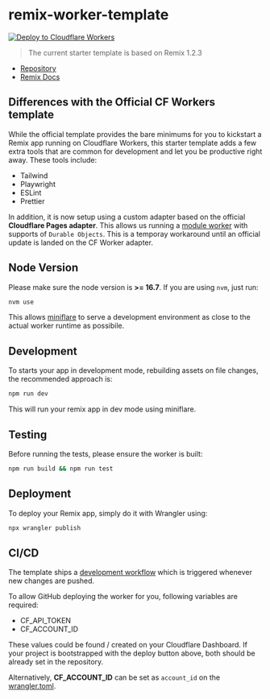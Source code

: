 # remix-worker-template

[![Deploy to Cloudflare Workers](https://deploy.workers.cloudflare.com/button)](https://deploy.workers.cloudflare.com/?url=https://github.com/edmundhung/remix-worker-template)

> The current starter template is based on Remix 1.2.3

- [Repository](https://github.com/remix-run/remix)
- [Remix Docs](https://remix.run/docs)

## Differences with the Official CF Workers template

While the official template provides the bare minimums for you to kickstart a Remix app running on Cloudflare Workers, this starter template adds a few extra tools that are common for development and let you be productive right away. These tools include:

- Tailwind
- Playwright
- ESLint
- Prettier

In addition, it is now setup using a custom adapter based on the official **Cloudflare Pages adapter**. This allows us running a [module worker](https://developers.cloudflare.com/workers/learning/migrating-to-module-workers/) with supports of `Durable Objects`. This is a temporay workaround until an official update is landed on the CF Worker adapter.

## Node Version

Please make sure the node version is **>= 16.7**. If you are using `nvm`, just run:

```sh
nvm use
```

This allows [miniflare](https://github.com/cloudflare/miniflare) to serve a development environment as close to the actual worker runtime as possibile.

## Development

To starts your app in development mode, rebuilding assets on file changes, the recommended approach is:

```sh
npm run dev
```

This will run your remix app in dev mode using miniflare.

## Testing

Before running the tests, please ensure the worker is built:

```sh
npm run build && npm run test
```

## Deployment

To deploy your Remix app, simply do it with Wrangler using:

```sh
npx wrangler publish
```

## CI/CD

The template ships a [development workflow](./.github/workflows/development.yml) which is triggered whenever new changes are pushed.

To allow GitHub deploying the worker for you, following variables are required:

- CF_API_TOKEN
- CF_ACCOUNT_ID

These values could be found / created on your Cloudflare Dashboard. If your project is bootstrapped with the deploy button above, both should be already set in the repository.

Alternatively, **CF_ACCOUNT_ID** can be set as `account_id` on the [wrangler.toml](./wrangler.toml).
